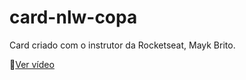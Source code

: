 # card-nlw-copa

Card criado com o instrutor da Rocketseat, Mayk Brito.

🔗[Ver vídeo](youtu.be/sswJisbD2CY)
